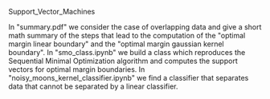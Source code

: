 Support_Vector_Machines

In "summary.pdf" we consider the case of overlapping data and give a short math summary of the steps that lead to the computation of the "optimal margin linear boundary" and the "optimal margin gaussian kernel boundary".
In "smo_class.ipynb" we build a class which reproduces the Sequential Minimal Optimization algorithm and computes the support vectors for optimal margin boundaries.
In "noisy_moons_kernel_classifier.ipynb" we find a classifier that separates data that cannot be separated by a linear classifier.
